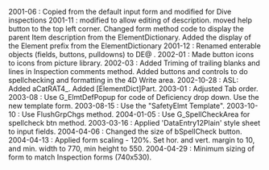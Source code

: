 2001-06 : Copied from the default input form and modified for Dive inspections2001-11 : modified to allow editing of description. moved help button to the top left corner. Changed form method code to display the parent Item description from the ElementDictionary. Added the display of the Element prefix from the ElementDictionary2001-12 : Renamed enterable objects (fields, buttons, pulldowns) to DE@ .2002-01 : Made button icons to icons from picture library.2002-03 : Added Triming of trailing blanks and lines in Inspection comments method. Added buttons and controls to do spellchecking and formatting in the 4D Write area.2002-10-28 : ASL: Added aCatRAT4_. Added [ElementDict]Part.2003-01 : Adjusted Tab order.2003-08 : Use G_ElmtDefPopup for code of Deficiency drop down. Use the new template form.2003-08-15 : Use the "SafetyElmt Template".2003-10-10 : Use FlushGrpChgs method.2004-01-05 : Use G_SpellCheckArea for spellcheck btn method.2003-03-16 : Applied 'DataEntry12Plain' style sheet to input fields.2004-04-06 : Changed the size of bSpellCheck button.2004-04-13 : Applied form scaling - 120%.  Set hor. and vert. margin to 10, and min. width to 770, min height to 550.2004-04-29 : Minimum sizing of form to match Inspection forms (740x530).
